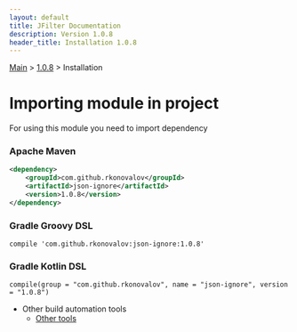 ```yaml
---
layout: default
title: JFilter Documentation
description: Version 1.0.8
header_title: Installation 1.0.8
---
```


[Main](../../index.MD) > [1.0.8](../index.MD) > Installation

# Importing module in project
For using this module you need to import dependency

### Apache Maven
```xml
<dependency>
    <groupId>com.github.rkonovalov</groupId>
    <artifactId>json-ignore</artifactId>
    <version>1.0.8</version>
</dependency>
```

### Gradle Groovy DSL
```text
compile 'com.github.rkonovalov:json-ignore:1.0.8'
```

### Gradle Kotlin DSL
```text
compile(group = "com.github.rkonovalov", name = "json-ignore", version = "1.0.8")
```

* Other build automation tools
  * [Other tools](https://search.maven.org/artifact/com.github.rkonovalov/json-ignore/1.0.8/jar)